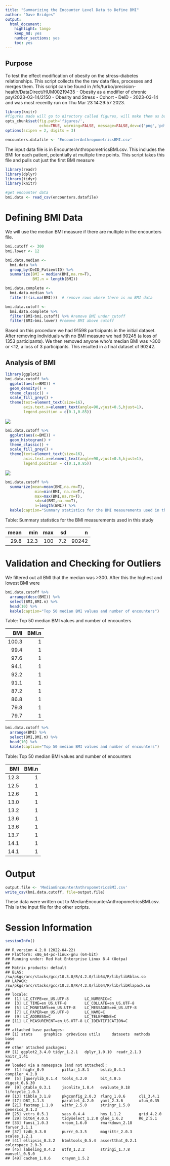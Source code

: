 ```yaml
---
title: "Summarizing the Encounter Level Data to Define BMI"
author: "Dave Bridges"
output:
  html_document:
    highlight: tango
    keep_md: yes
    number_sections: yes
    toc: yes
---
```


## Purpose

To test the effect modification of obesity on the stress-diabetes relationships. This script collects the the raw data files, processes and merges them. This script can be found in /nfs/turbo/precision-health/DataDirect/HUM00219435 - Obesity as a modifier of chronic psy/2023-03-14/2150 - Obesity and Stress - Cohort - DeID - 2023-03-14 and was most recently run on Thu Mar 23 14:29:57 2023.


```r
library(knitr)
#figures made will go to directory called figures, will make them as both png and pdf files 
opts_chunk$set(fig.path='figures/',
               echo=TRUE, warning=FALSE, message=FALSE,dev=c('png','pdf'))
options(scipen = 2, digits = 3)

encounters.datafile <- 'EncounterAnthropometricsBMI.csv'
```

The input data file is in EncounterAnthropometricsBMI.csv. This includes the BMI for each patient, potentially at multiple time points. This script takes this file and pulls out just the first BMI measure


```r
library(readr)
library(dplyr)
library(tidyr)
library(knitr)

#get encounter data
bmi.data <- read_csv(encounters.datafile) 
```

# Defining BMI Data

We will use the median BMI measure if there are multiple in the encounters file.


```r
bmi.cutoff <- 300
bmi.lower <- 12

bmi.data.median <- 
  bmi.data %>%
  group_by(DeID_PatientID) %>%
  summarize(BMI = median(BMI,na.rm=T),
            BMI.n = length(BMI)) 

bmi.data.complete <-
  bmi.data.median %>%
  filter(!(is.na(BMI)))  # remove rows where there is no BMI data

bmi.data.cutoff <-
  bmi.data.complete %>%
  filter(BMI<bmi.cutoff) %>% #remove BMI under cutoff
  filter(BMI>bmi.lower) #remove BMI above cutoff
```

Based on this procedure we had 91598 participants in the initial dataset.  After removing individuals with no BMI measure we had 90245 (a loss of 1353 participants).  We then removed anyone who's median BMI was >300 or <12, a loss of 3 participants.  This resulted in a final dataset of 90242.

## Analysis of BMI


```r
library(ggplot2)
bmi.data.cutoff %>%
  ggplot(aes(x=BMI)) +
  geom_density() +
  theme_classic() +
  scale_fill_grey() +
  theme(text=element_text(size=16),
        axis.text.x=element_text(angle=90,vjust=0.5,hjust=1),
        legend.position = c(0.1,0.85))
```

![](figures/bmi-analysis-1.png)<!-- -->

```r
bmi.data.cutoff %>%
  ggplot(aes(x=BMI)) +
  geom_histogram() +
  theme_classic() +
  scale_fill_grey() +
  theme(text=element_text(size=16),
        axis.text.x=element_text(angle=90,vjust=0.5,hjust=1),
        legend.position = c(0.1,0.85))
```

![](figures/bmi-analysis-2.png)<!-- -->

```r
bmi.data.cutoff %>%
  summarize(mean=mean(BMI,na.rm=T),
             min=min(BMI, na.rm=T),
             max=max(BMI,na.rm=T),
             sd=sd(BMI,na.rm=T),
             n=length(BMI)) %>%
  kable(caption="Summary statistics for the BMI measurements used in this study")
```



Table: Summary statistics for the BMI measurements used in this study

| mean|  min| max|  sd|     n|
|----:|----:|---:|---:|-----:|
| 29.8| 12.3| 100| 7.2| 90242|

# Validation and Checking for Outliers

We filtered out all BMI that the median was \>300. After this the highest and lowest BMI were


```r
bmi.data.cutoff %>%
  arrange(desc(BMI)) %>%
  select(BMI,BMI.n) %>%
  head(10) %>%
  kable(caption="Top 50 median BMI values and number of encounters")
```



Table: Top 50 median BMI values and number of encounters

|   BMI| BMI.n|
|-----:|-----:|
| 100.3|     1|
|  99.4|     1|
|  97.6|     1|
|  94.1|     1|
|  92.2|     1|
|  91.1|     1|
|  87.2|     1|
|  86.8|     1|
|  79.8|     1|
|  79.7|     1|

```r
bmi.data.cutoff %>%
  arrange(BMI) %>%
  select(BMI,BMI.n) %>%
  head(10) %>%
  kable(caption="Top 50 median BMI values and number of encounters")
```



Table: Top 50 median BMI values and number of encounters

|  BMI| BMI.n|
|----:|-----:|
| 12.3|     1|
| 12.5|     1|
| 12.6|     1|
| 13.0|     1|
| 13.2|     1|
| 13.6|     1|
| 13.6|     1|
| 13.7|     1|
| 14.1|     1|
| 14.1|     1|

# Output


```r
output.file <- 'MedianEncounterAnthropometricsBMI.csv'
write_csv(bmi.data.cutoff, file=output.file)
```

These data were written out to MedianEncounterAnthropometricsBMI.csv. This is the input file for the other scripts.

# Session Information


```r
sessionInfo()
```

```
## R version 4.2.0 (2022-04-22)
## Platform: x86_64-pc-linux-gnu (64-bit)
## Running under: Red Hat Enterprise Linux 8.4 (Ootpa)
## 
## Matrix products: default
## BLAS:   /sw/pkgs/arc/stacks/gcc/10.3.0/R/4.2.0/lib64/R/lib/libRblas.so
## LAPACK: /sw/pkgs/arc/stacks/gcc/10.3.0/R/4.2.0/lib64/R/lib/libRlapack.so
## 
## locale:
##  [1] LC_CTYPE=en_US.UTF-8       LC_NUMERIC=C              
##  [3] LC_TIME=en_US.UTF-8        LC_COLLATE=en_US.UTF-8    
##  [5] LC_MONETARY=en_US.UTF-8    LC_MESSAGES=en_US.UTF-8   
##  [7] LC_PAPER=en_US.UTF-8       LC_NAME=C                 
##  [9] LC_ADDRESS=C               LC_TELEPHONE=C            
## [11] LC_MEASUREMENT=en_US.UTF-8 LC_IDENTIFICATION=C       
## 
## attached base packages:
## [1] stats     graphics  grDevices utils     datasets  methods   base     
## 
## other attached packages:
## [1] ggplot2_3.4.0 tidyr_1.2.1   dplyr_1.0.10  readr_2.1.3   knitr_1.41   
## 
## loaded via a namespace (and not attached):
##  [1] highr_0.9        pillar_1.8.1     bslib_0.4.1      compiler_4.2.0  
##  [5] jquerylib_0.1.4  tools_4.2.0      bit_4.0.5        digest_0.6.30   
##  [9] gtable_0.3.1     jsonlite_1.8.4   evaluate_0.18    lifecycle_1.0.3 
## [13] tibble_3.1.8     pkgconfig_2.0.3  rlang_1.0.6      cli_3.4.1       
## [17] DBI_1.1.3        parallel_4.2.0   yaml_2.3.6       xfun_0.35       
## [21] fastmap_1.1.0    withr_2.5.0      stringr_1.5.0    generics_0.1.3  
## [25] vctrs_0.5.1      sass_0.4.4       hms_1.1.2        grid_4.2.0      
## [29] bit64_4.0.5      tidyselect_1.2.0 glue_1.6.2       R6_2.5.1        
## [33] fansi_1.0.3      vroom_1.6.0      rmarkdown_2.18   farver_2.1.1    
## [37] tzdb_0.3.0       purrr_0.3.5      magrittr_2.0.3   scales_1.2.1    
## [41] ellipsis_0.3.2   htmltools_0.5.4  assertthat_0.2.1 colorspace_2.0-3
## [45] labeling_0.4.2   utf8_1.2.2       stringi_1.7.8    munsell_0.5.0   
## [49] cachem_1.0.6     crayon_1.5.2
```
